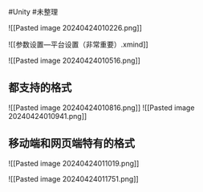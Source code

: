 #Unity #未整理 


![[Pasted image 20240424010226.png]]


![[参数设置—平台设置（非常重要）.xmind]]

![[Pasted image 20240424010516.png]]


## 都支持的格式
![[Pasted image 20240424010816.png]]
![[Pasted image 20240424010941.png]]

## 移动端和网页端特有的格式
![[Pasted image 20240424011019.png]]


![[Pasted image 20240424011751.png]] 
